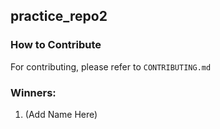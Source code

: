 ## practice_repo2

### How to Contribute
For contributing, please refer to ```CONTRIBUTING.md```

### Winners:
1. (Add Name Here)
